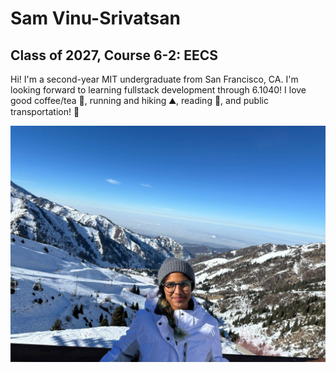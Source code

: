 # Sam Vinu-Srivatsan
## Class of 2027, Course 6-2: EECS
Hi! I'm a second-year MIT undergraduate from San Francisco, CA. I'm looking forward to learning fullstack development through 6.1040! I love good coffee/tea :tea:, running and hiking :mountain:, reading :book:, and public transportation! :train:


![sampfp.JPG](sampfp.jpg)
